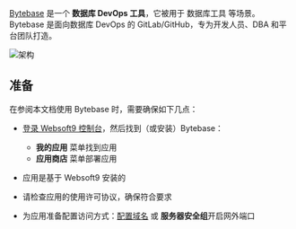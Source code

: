 [Bytebase](https://www.bytebase.com/) 是一个 **数据库 DevOps 工具**，它被用于 数据库工具  等场景。Bytebase 是面向数据库 DevOps 的 GitLab/GitHub，专为开发人员、DBA 和平台团队打造。


![架构](https://libs.websoft9.com/Websoft9/DocsPicture/zh/bytebase/bytebase-arch-websoft9.webp)


## 准备

在参阅本文档使用 Bytebase 时，需要确保如下几点：

- [登录 Websoft9 控制台](./login-console)，然后找到（或安装）Bytebase：
  - **我的应用** 菜单找到应用 
  - **应用商店** 菜单部署应用

- 应用是基于 Websoft9 安装的

- 请检查应用的使用许可协议，确保符合要求


- 为应用准备配置访问方式：[配置域名](./domain-set) 或 **服务器安全组**开启网外端口
